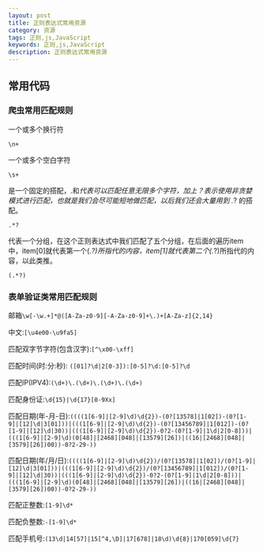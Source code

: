 ```yaml
---
layout: post
title: 正则表达式常用资源
category: 资源
tags: 正则,js,JavaScript
keywords: 正则,js,JavaScript
description: 正则表达式常用资源
---
```


## 常用代码

### 爬虫常用匹配规则

一个或多个换行符

    \n+

一个或多个空白字符

    \s+

是一个固定的搭配，.和*代表可以匹配任意无限多个字符，加上？表示使用非贪婪模式进行匹配，也就是我们会尽可能短地做匹配，以后我们还会大量用到 .*? 的搭配。

    .*?

代表一个分组，在这个正则表达式中我们匹配了五个分组，在后面的遍历item中，item[0]就代表第一个(.*?)所指代的内容，item[1]就代表第二个(.*?)所指代的内容，以此类推。

    (.*?)


### 表单验证类常用匹配规则

邮箱`\w[-\w.+]*@([A-Za-z0-9][-A-Za-z0-9]+\.)+[A-Za-z]{2,14}`

中文:`[\u4e00-\u9fa5]`

匹配双字节字符(包含汉字):`[^\x00-\xff]`

匹配时间(时:分:秒): `([01]?\d|2[0-3]):[0-5]?\d:[0-5]?\d`

匹配IP(IPV4):`(\d+)\.(\d+)\.(\d+)\.(\d+)`

匹配身份证:`\d{15}|\d{17}[0-9Xx]`

匹配日期(年-月-日):`((((1[6-9]|[2-9]\d)\d{2})-(0?[13578]|1[02])-(0?[1-9]|[12]\d|3[01]))|(((1[6-9]|[2-9]\d)\d{2})-(0?[13456789]|1[012])-(0?[1-9]|[12]\d|30))|(((1[6-9]|[2-9]\d)\d{2})-0?2-(0?[1-9]|1\d|2[0-8]))|(((1[6-9]|[2-9]\d)(0[48]|[2468][048]|[13579][26])|((16|[2468][048]|[3579][26])00))-0?2-29-))`

匹配日期(年/月/日):`((((1[6-9]|[2-9]\d)\d{2})/(0?[13578]|1[02])/(0?[1-9]|[12]\d|3[01]))|(((1[6-9]|[2-9]\d)\d{2})/(0?[13456789]|1[012])/(0?[1-9]|[12]\d|30))|(((1[6-9]|[2-9]\d)\d{2})-0?2-(0?[1-9]|1\d|2[0-8]))|(((1[6-9]|[2-9]\d)(0[48]|[2468][048]|[13579][26])|((16|[2468][048]|[3579][26])00))-0?2-29-))`

匹配正整数:`[1-9]\d*`

匹配负整数:`-[1-9]\d*`

匹配手机号:`(13\d|14[57]|15[^4,\D]|17[678]|18\d)\d{8}|170[059]\d{7}`
